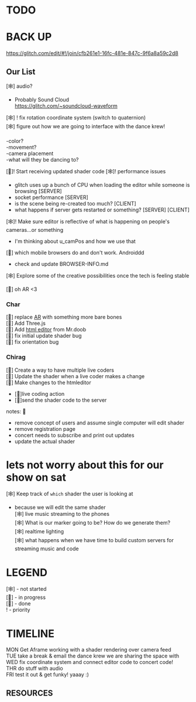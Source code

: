 # TODO


# BACK UP
https://glitch.com/edit/#!/join/cfb261e1-16fc-481e-847c-9f6a8a59c2d8

## Our List
[🕸] audio? <br />
  - Probably Sound Cloud <br />
  https://glitch.com/~soundcloud-waveform<br />
  
[🕸] ! fix rotation coordinate system (switch to quaternion) <br />
[🕸] figure out how we are going to interface with the dance krew! <br />  
  -color?<br />
  -movement?<br />
  -camera placement<br />
  -what will they be dancing to?<br />
  
[🌝]! Start receiving updated shader code
[🕸]! performance issues <br />
  - glitch uses up a bunch of CPU when loading the editor while someone is browsing [SERVER]
  - socket performance [SERVER]
  - is the scene being re-created too much? [CLIENT]
  - what happens if server gets restarted or something? [SERVER] [CLIENT] 

[🕸]! Make sure editor is reflective of what is happening on people's cameras...or something <br />
  - I'm thinking about u_camPos and how we use that<br />
  
[🌝] which mobile browsers do and don't work. Androiddd<br />
  - check and update BROWSER-INFO.md 
  
[🕸] Explore some of the creative possibilities once the tech is feeling stable<br />


[🌝] oh AR <3
 
### Char

[🌝] replace [AR](https://github.com/jeromeetienne/AR.js)  with something more bare bones<br />
[🌝] Add Three.js<br />
[🌝] Add [html editor](https://github.com/mrdoob/htmleditor) from Mr.doob <br />
[🌝] fix initial update shader bug<br />
[🎃] fix orientation bug <br />

### Chirag
[🌝] Create a way to have multiple live coders <br />
[🌝] Update the shader when a live coder makes a change <br />
[🌝] Make changes to the htmleditor
  - [🌝]live coding action
  - [🌝]send the shader code to the server
  
  notes: 🌝
 * remove concept of users and assume single computer will edit shader
 * remove registration page
 * concert needs to subscribe and print out updates
 * update the actual shader
  
# lets not worry about this for our show on sat
[🕸] Keep track of `which` shader the user is looking at <br />
  - because we will edit the same shader<br />
[🕸] live music streaming to the phones<br />
[🕸] What is our marker going to be? How do we generate them? <br />
[🕸] realtime lighting <br />
[🕸] what happens when we have time to build custom servers for streaming music and code <br />


# LEGEND
[🕸] - not started <br />
[🎃] - in progress <br />
[🌝] - done <br />
! - priority


# TIMELINE

MON Get Aframe working with a shader rendering over camera feed <br />
TUE take a break & email the dance krew we are sharing the space with <br />
WED fix coordinate system and connect editor code to concert code! <br />
THR do stuff with audio <br />
FRI test it out & get funky! yaaay :) <br />

## RESOURCES